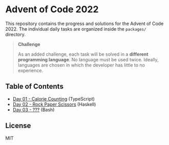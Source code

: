 # Advent of Code 2022
This repository contains the progress and solutions for the Advent of Code 2022.
The individual daily tasks are organized inside the `packages/` directory.

>
> **Challenge**
> 
> As an added challenge, each task will be solved in a **different programming language**.
> No language must be used twice. Ideally, languages are chosen in which the developer has little to no experience.

## Table of Contents

* [Day 01 - Calorie Counting](packages/day-01/README.md) (TypeScript)  
* [Day 02 - Rock Paper Scissors](packages/day-02/README.md) (Haskell)
* [Day 03 - ???](packages/day-03/README.md) (Bash)

## License
MIT
